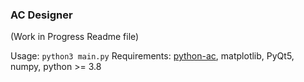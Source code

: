 ### AC Designer
(Work in Progress Readme file)

Usage: `python3 main.py`
Requirements: [python-ac](https://github.com/Syndelis/cellular-automata), matplotlib, PyQt5, numpy, python >= 3.8
